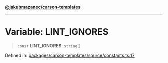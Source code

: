 [**@jakubmazanec/carson-templates**](../README.md)

---

# Variable: LINT_IGNORES

> `const` **LINT_IGNORES**: `string`[]

Defined in:
[packages/carson-templates/source/constants.ts:17](https://github.com/jakubmazanec/tools/blob/90a5050fae768000bb00b2044438762c3c8c0f98/packages/carson-templates/source/constants.ts#L17)
